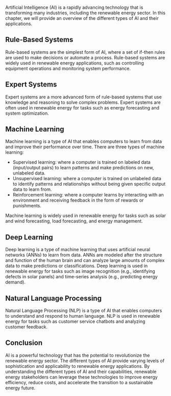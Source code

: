 
Artificial Intelligence (AI) is a rapidly advancing technology that is transforming many industries, including the renewable energy sector. In this chapter, we will provide an overview of the different types of AI and their applications.

Rule-Based Systems
------------------

Rule-based systems are the simplest form of AI, where a set of if-then rules are used to make decisions or automate a process. Rule-based systems are widely used in renewable energy applications, such as controlling equipment operations and monitoring system performance.

Expert Systems
--------------

Expert systems are a more advanced form of rule-based systems that use knowledge and reasoning to solve complex problems. Expert systems are often used in renewable energy for tasks such as energy forecasting and system optimization.

Machine Learning
----------------

Machine learning is a type of AI that enables computers to learn from data and improve their performance over time. There are three types of machine learning:

* Supervised learning: where a computer is trained on labeled data (input/output pairs) to learn patterns and make predictions on new, unlabeled data.
* Unsupervised learning: where a computer is trained on unlabeled data to identify patterns and relationships without being given specific output data to learn from.
* Reinforcement learning: where a computer learns by interacting with an environment and receiving feedback in the form of rewards or punishments.

Machine learning is widely used in renewable energy for tasks such as solar and wind forecasting, load forecasting, and energy management.

Deep Learning
-------------

Deep learning is a type of machine learning that uses artificial neural networks (ANNs) to learn from data. ANNs are modeled after the structure and function of the human brain and can analyze large amounts of complex data to make predictions or classifications. Deep learning is used in renewable energy for tasks such as image recognition (e.g., identifying defects in solar panels) and time-series analysis (e.g., predicting energy demand).

Natural Language Processing
---------------------------

Natural Language Processing (NLP) is a type of AI that enables computers to understand and respond to human language. NLP is used in renewable energy for tasks such as customer service chatbots and analyzing customer feedback.

Conclusion
----------

AI is a powerful technology that has the potential to revolutionize the renewable energy sector. The different types of AI provide varying levels of sophistication and applicability to renewable energy applications. By understanding the different types of AI and their capabilities, renewable energy stakeholders can leverage these technologies to improve energy efficiency, reduce costs, and accelerate the transition to a sustainable energy future.
